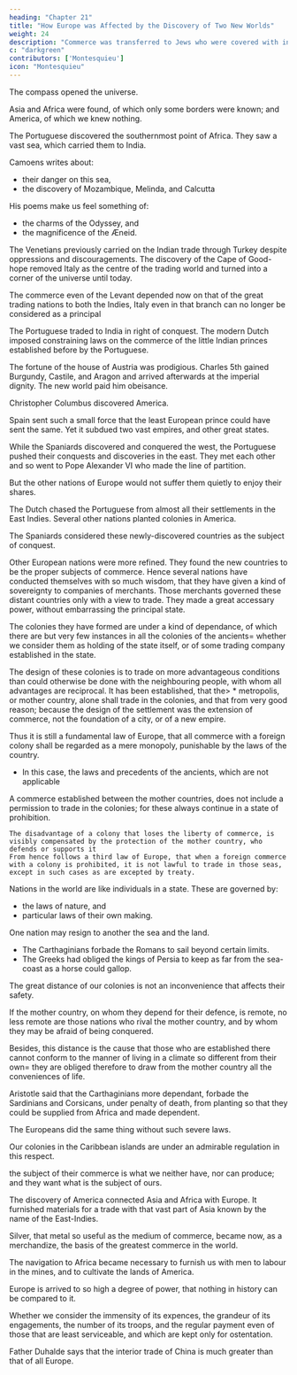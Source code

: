 ```yaml
---
heading: "Chapter 21"
title: "How Europe was Affected by the Discovery of Two New Worlds"
weight: 24
description: "Commerce was transferred to Jews who were covered with infamy. It soon ranked with the most shameful usury with monopolies, the levying of subsidies, and all the dishonest means of acquiring wealth"
c: "darkgreen"
contributors: ['Montesquieu']
icon: "Montesquieu"
---
```





The compass opened the universe.
 
Asia and Africa were found, of which only some borders were known; and America, of which we knew nothing.

The Portuguese discovered the southernmost point of Africa. They saw a vast sea, which carried them to India.

Camoens writes about:
- their danger on this sea,
- the discovery of Mozambique, Melinda, and Calcutta

His poems make us feel something of:
- the charms of the Odyssey, and
- the magnificence of the Æneid.

The Venetians previously carried on the Indian trade through Turkey despite oppressions and discouragements. The discovery of the Cape of Good-hope removed Italy as the centre of the trading world and turned into a corner of the universe until today.

The commerce even of the Levant depended now on that of the great trading nations to both the Indies, Italy even in that branch can no longer be considered as a principal

The Portuguese traded to India in right of conquest. The modern Dutch imposed constraining laws on the commerce of the little Indian princes established before by the Portuguese.

The fortune of the house of Austria was prodigious. Charles 5th gained Burgundy, Castile, and Aragon and arrived afterwards at the imperial dignity. The new world paid him obeisance.

Christopher Columbus discovered America.

Spain sent such a small force that the least European prince could have sent the same. Yet it subdued two vast empires, and other great states.

While the Spaniards discovered and conquered the west, the Portuguese pushed their conquests and discoveries in the east. They met each other and so went to Pope Alexander VI who made the line of partition. 

But the other nations of Europe would not suffer them quietly to enjoy their shares.

The Dutch chased the Portuguese from almost all their settlements in the East Indies.
Several other nations planted colonies in America.

The Spaniards considered these newly-discovered countries as the subject of conquest.

Other European nations were more refined. They found the new countries to be the proper subjects of commerce. Hence several nations have conducted themselves with so much wisdom, that they have given a kind of sovereignty to companies of merchants. Those merchants governed these distant countries only with a view to trade. They made a great accessary power, without embarrassing the principal state.

The colonies they have formed are under a kind of dependance, of which there are but very few instances in all the colonies of the ancients= whether we consider them as holding of the state itself, or of some trading company established in the state.

The design of these colonies is to trade on more advantageous conditions than could otherwise be done with the neighbouring people, with whom all advantages are reciprocal.
    It has been established, that the> * metropolis,  or mother country, alone shall trade in the colonies, and that from very good reason; because the design of the settlement was the extension of commerce, not the foundation of a city, or of a new empire.

Thus it is still a fundamental law of Europe, that all commerce with a foreign colony shall be regarded as a mere monopoly, punishable by the laws of the country.
- In this case, the laws and precedents of the ancients, which are not applicable

A commerce established between the mother countries, does not include a permission to trade in the colonies; for these always continue in a state of prohibition.

    The disadvantage of a colony that loses the liberty of commerce, is visibly compensated by the protection of the mother country, who defends or supports it
    From hence follows a third law of Europe, that when a foreign commerce with a colony is prohibited, it is not lawful to trade in those seas, except in such cases as are excepted by treaty.

Nations in the world are like individuals in a state. These are governed by:
- the laws of nature, and
- particular laws of their own making.

One nation may resign to another the sea and the land.
- The Carthaginians forbade the Romans to sail beyond certain limits.
- The Greeks had obliged the kings of Persia to keep as far from the sea-coast as a horse could gallop.

The great distance of our colonies is not an inconvenience that affects their safety.

If the mother country, on whom they depend for their defence, is remote, no less remote are those nations who rival the mother country, and by whom they may be afraid of being conquered.

Besides, this distance is the cause that those who are established there cannot conform to the manner of living in a climate so different from their own= they are obliged therefore to draw from the mother country all the conveniences of life.

Aristotle said that the Carthaginians more dependant, forbade the Sardinians and Corsicans, under penalty of death, from planting so that they could be supplied from Africa and made dependent.

The Europeans did the same thing without such severe laws.

Our colonies in the Caribbean islands are under an admirable regulation in this respect.

the subject of their commerce is what we neither have, nor can produce; and they want what is the subject of ours.

The discovery of America connected Asia and Africa with Europe. It furnished materials for a trade with that vast part of Asia known by the name of the East-Indies.

Silver, that metal so useful as the medium of commerce, became now, as a merchandize, the basis of the greatest commerce in the world.

The navigation to Africa became necessary to furnish us with men to labour in the mines, and to cultivate the lands of America.

Europe is arrived to so high a degree of power, that nothing in history can be compared to it. 

Whether we consider the immensity of its expences, the grandeur of its engagements, the number of its troops, and the regular payment even of those that are least serviceable, and which are kept only for ostentation.

Father Duhalde says that the interior trade of China is much greater than that of all Europe. 